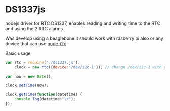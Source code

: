# DS1337js

nodejs driver for RTC DS1337, enables reading and writing time to the RTC and
using the 2 RTC alarms

Was develop using a beaglebone it should work with rasberry pi also or any 
device that can use [node-i2c](https://github.com/kelly/node-i2c)

Basic usage

```javascript
var rtc = require('./ds1337.js'),
	clock = new rtc({device:'/dev/i2c-1'}); // change /dev/i2c-1 with your device
    
var now = new Date(); 

clock.setTime(now);

clock.getTime(function(datetime) {
    console.log(datetime+"\r");
});

```
